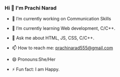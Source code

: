 ###                           Hi 👋 I'm Prachi Narad


- 🔭 I’m currently working on Communication Skills
 
- 🌱 I’m currently learning Web development, C/C++.
<!-- - 👯 I’m looking to collaborate on ...
- 🤔 I’m looking for help with ... -->
- 💬 Ask me about HTML, JS, CSS, C/C++.

- 📫 How to reach me: [prachinarad555@gmail.com](prachinarad555@gmail.com)

- 😄 Pronouns:She/Her

- ⚡ Fun fact: I am Happy.

